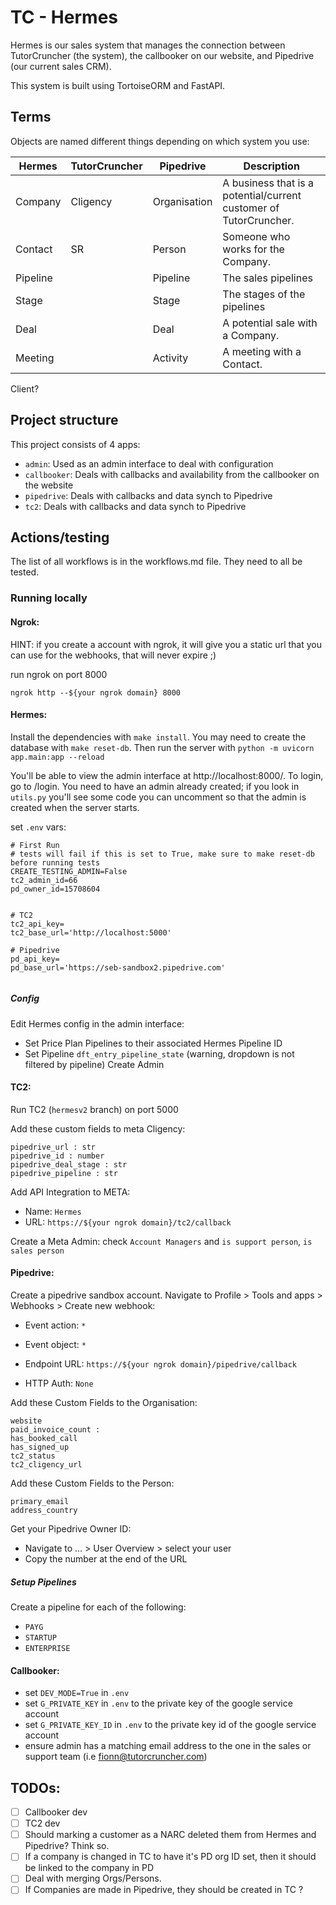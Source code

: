 # TC - Hermes

Hermes is our sales system that manages the connection between TutorCruncher (the system), the callbooker on our 
website, and Pipedrive (our current sales CRM).

This system is built using TortoiseORM and FastAPI.

## Terms

Objects are named different things depending on which system you use:

| Hermes   | TutorCruncher | Pipedrive    | Description                                                       |
|----------|---------------|--------------|-------------------------------------------------------------------|
| Company  | Cligency      | Organisation | A business that is a potential/current customer of TutorCruncher. |
| Contact  | SR            | Person       | Someone who works for the Company.                                |
| Pipeline |               | Pipeline     | The sales pipelines                                               |
| Stage    |               | Stage        | The stages of the pipelines                                       |
| Deal     |               | Deal         | A potential sale with a Company.                                  |
| Meeting  |               | Activity     | A meeting with a Contact.                                         |

Client?

## Project structure

This project consists of 4 apps:
- `admin`: Used as an admin interface to deal with configuration
- `callbooker`: Deals with callbacks and availability from the callbooker on the website
- `pipedrive`: Deals with callbacks and data synch to Pipedrive
- `tc2`: Deals with callbacks and data synch to Pipedrive

## Actions/testing

The list of all workflows is in the workflows.md file. They need to all be tested.

### Running locally

#### Ngrok:

HINT: if you create a account with ngrok, it will give you a static url that you can use for the webhooks, that will never expire ;)

run ngrok on port 8000

`ngrok http --${your ngrok domain} 8000`

#### Hermes:

Install the dependencies with `make install`. You may need to create the database with `make reset-db`.
Then run the server with `python -m uvicorn app.main:app --reload`

You'll be able to view the admin interface at http://localhost:8000/. To login, go to /login. You need to have an admin
already created; if you look in `utils.py` you'll see some code you can uncomment so that the admin is created when the
server starts.

set `.env` vars:
```
# First Run
# tests will fail if this is set to True, make sure to make reset-db before running tests
CREATE_TESTING_ADMIN=False
tc2_admin_id=66
pd_owner_id=15708604


# TC2
tc2_api_key=
tc2_base_url='http://localhost:5000'

# Pipedrive
pd_api_key=
pd_base_url='https://seb-sandbox2.pipedrive.com'


```

##### Config

Edit Hermes config in the admin interface:
- Set Price Plan Pipelines to their associated Hermes Pipeline ID
- Set Pipeline `dft_entry_pipeline_state` (warning, dropdown is not filtered by pipeline)
Create Admin

#### TC2:

Run TC2 (`hermesv2` branch) on port 5000

Add these custom fields to meta Cligency:
```
pipedrive_url : str
pipedrive_id : number
pipedrive_deal_stage : str
pipedrive_pipeline : str
```

Add API Integration to META:
- Name: `Hermes`
- URL: `https://${your ngrok domain}/tc2/callback`

Create a Meta Admin:
check `Account Managers` and `is support person`, `is sales person`

#### Pipedrive:

Create a pipedrive sandbox account.
Navigate to Profile > Tools and apps > Webhooks > Create new webhook:

- Event action: `*`

- Event object: `*`

- Endpoint URL: `https://${your ngrok domain}/pipedrive/callback`

- HTTP Auth: `None`

Add these Custom Fields to the Organisation:
```
website
paid_invoice_count : 
has_booked_call
has_signed_up
tc2_status
tc2_cligency_url
```

Add these Custom Fields to the Person:
```
primary_email
address_country
```

Get your Pipedrive Owner ID:
- Navigate to ... > User Overview > select your user
- Copy the number at the end of the URL

##### Setup Pipelines

Create a pipeline for each of the following:
- `PAYG`
- `STARTUP`
- `ENTERPRISE`

#### Callbooker:
- set `DEV_MODE=True` in `.env`
- set `G_PRIVATE_KEY` in `.env` to the private key of the google service account
- set `G_PRIVATE_KEY_ID` in `.env` to the private key id of the google service account
- ensure admin has a matching email address to the one in the sales or support team (i.e fionn@tutorcruncher.com)

## TODOs:

* [ ] Callbooker dev
* [ ] TC2 dev
* [ ] Should marking a customer as a NARC deleted them from Hermes and Pipedrive? Think so.
* [ ] If a company is changed in TC to have it's PD org ID set, then it should be linked to the company in PD
* [ ] Deal with merging Orgs/Persons.
* [ ] If Companies are made in Pipedrive, they should be created in TC ? 
